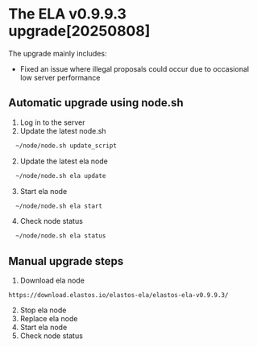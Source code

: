 # The ELA v0.9.9.3 upgrade[20250808]

The upgrade mainly includes:

- Fixed an issue where illegal proposals could occur due to occasional low server performance

## Automatic upgrade using node.sh

1. Log in to the server
2. Update the latest node.sh

```bash
  ~/node/node.sh update_script
```

2. Update the latest ela node

```bash
  ~/node/node.sh ela update
```

3. Start ela node

```bash
  ~/node/node.sh ela start
```

4. Check node status

```bash
  ~/node/node.sh ela status
```

## Manual upgrade steps

1. Download ela node

```
https://download.elastos.io/elastos-ela/elastos-ela-v0.9.9.3/
```

2. Stop ela node
3. Replace ela node
4. Start ela node
5. Check node status

